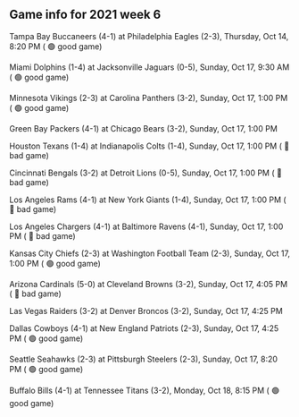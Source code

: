 ## Game info for 2021 week 6
Tampa Bay Buccaneers (4-1) at Philadelphia Eagles (2-3), Thursday, Oct 14, 8:20 PM (	:green_circle: good game)



Miami Dolphins (1-4) at Jacksonville Jaguars (0-5), Sunday, Oct 17, 9:30 AM (	:green_circle: good game)



Minnesota Vikings (2-3) at Carolina Panthers (3-2), Sunday, Oct 17, 1:00 PM (	:green_circle: good game)

Green Bay Packers (4-1) at Chicago Bears (3-2), Sunday, Oct 17, 1:00 PM

Houston Texans (1-4) at Indianapolis Colts (1-4), Sunday, Oct 17, 1:00 PM (	:red_circle: bad game)

Cincinnati Bengals (3-2) at Detroit Lions (0-5), Sunday, Oct 17, 1:00 PM (	:red_circle: bad game)

Los Angeles Rams (4-1) at New York Giants (1-4), Sunday, Oct 17, 1:00 PM (	:red_circle: bad game)

Los Angeles Chargers (4-1) at Baltimore Ravens (4-1), Sunday, Oct 17, 1:00 PM (	:red_circle: bad game)

Kansas City Chiefs (2-3) at Washington Football Team (2-3), Sunday, Oct 17, 1:00 PM (	:green_circle: good game)



Arizona Cardinals (5-0) at Cleveland Browns (3-2), Sunday, Oct 17, 4:05 PM (	:red_circle: bad game)

Las Vegas Raiders (3-2) at Denver Broncos (3-2), Sunday, Oct 17, 4:25 PM

Dallas Cowboys (4-1) at New England Patriots (2-3), Sunday, Oct 17, 4:25 PM (	:green_circle: good game)



Seattle Seahawks (2-3) at Pittsburgh Steelers (2-3), Sunday, Oct 17, 8:20 PM (	:green_circle: good game)



Buffalo Bills (4-1) at Tennessee Titans (3-2), Monday, Oct 18, 8:15 PM (	:green_circle: good game)

